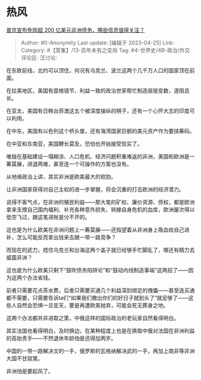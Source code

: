 # 热风
[普京宣布免除超 200 亿美元非洲债务，哪些信息值得关注？](https://www.zhihu.com/question/590974273/answer/3000463722)

> Author: #0-Anonymity
> Last update: [编辑于 2023-04-25]
> Link:
> Category: #【答集】/13-百年未有之变局
> Tag: #4-世界史/4B-政治/外交
> 评论区:
> 泛讨论:

在东欧前线，北约可以顶住，何况有乌克兰、波兰这两个几千万人口的国家顶在前面。

在拉美地区，美国有盘根错节、利益一致的政治世家帮忙制造层层变数，道阻且长。

在亚太，美国有日韩台菲澳这五个被深度操纵的棋子，还有一个心怀大志的印度可以利用。

在中东，美国有以色列这个桥头堡，还有海湾国家巨额的美元资产作为要挟筹码。

在中亚和东南亚，美国鞭长莫及，恐怕也开始接受现实了。

唯独在基础建设一塌糊涂、人口危机、经济问题积重难返的非洲，美国和欧洲是一筹莫展，进退两难，甚至连一个可操作的方案也没有。

从地缘政治上讲，其实非洲是欧美最大的软肋。

让非洲国家获得对自己主权的进一步掌握，将会沉重的打击欧洲的经济潜力。

说得不客气点，在非洲的殖民利益——那大笔的矿权、廉价资源、债权，都是欧洲拿来支撑自己国内福利、补充各种意外损失、转嫁自身危机的血库，欧洲屡次得以低空飞过，跟这笔进账是分不开的。

这也是为什么欧美在非洲问题上一筹莫展——还指望着从非洲身上吸血给自己进补，怎么可能反而拿出钱来去跟一带一路竞争？

而现在的武力，捂住乌克兰和台海这两个盖子就已经够手忙脚乱了，哪还有精力去威震非洲？

这也是为什么欧美只剩下“鼓吹债务陷阱论”和“鼓动内线制造事端”这两招了——因为这两个办法省钱。

前者只需要花点茶水费，后者只需要买通几个利益深刻绑定的傀儡——甚至连买通都不需要，只需要告诉ta们“如果我们撤出你们的好日子就到头了”就足够了——这些人自然会恐惧一旦变天，要是再遭欧美抛弃，可能会死无葬身之地。

这两个办法都并非进取之策，中俄这样的国际政治的老玩家自然看得明白。

其实法国也看得明白，及时换边，在某种程度上也是在换取中俄对法国在非洲利益的高抬贵手——不然退休年龄怕是还得加两岁。

中国的一带一路解决文的一手，俄罗斯的瓦格纳解决武的一手，再加上南非等非洲大国不甘寂寞。

非洲怕是要起风了。
